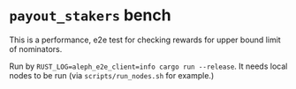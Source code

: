 # `payout_stakers` bench

This is a performance, e2e test for checking rewards for upper bound limit of nominators.

Run by `RUST_LOG=aleph_e2e_client=info cargo run --release`. It needs local nodes to be run
(via `scripts/run_nodes.sh` for example.)
